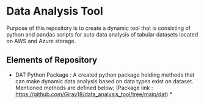 # Data Analysis Tool
Purpose of this repository is to create a dynamic tool that is consisting of python and pandas scripts for auto data analysis of tabular datasets located on AWS and Azure storage.

## Elements of Repository
* DAT Python Package : A created python package holding methods that can make dynamic data analysis based on data types exist on dataset. Mentioned methods are defined below; (Package link : https://github.com/Giray18/data_analysis_tool/tree/main/dat)
  * 
